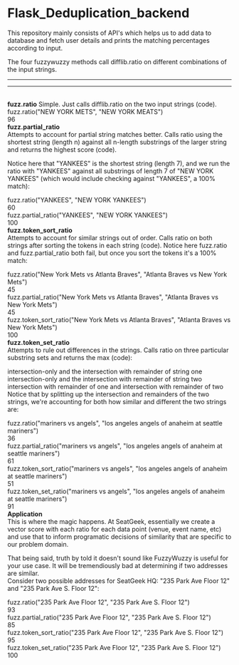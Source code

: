 # Flask_Deduplication_backend
This repository mainly consists of API's which helps us to add data to database and fetch user details and prints the matching percentages according to input.<br>

The four fuzzywuzzy methods call difflib.ratio on different combinations of the input strings.<br><hr><hr>
<br>
<b>fuzz.ratio</b>
Simple. Just calls difflib.ratio on the two input strings (code).
<br>
fuzz.ratio("NEW YORK METS", "NEW YORK MEATS")<br>
96<br>
<b>fuzz.partial_ratio</b><br>
Attempts to account for partial string matches better. Calls ratio using the shortest string (length n) against all n-length substrings of the larger string and returns the highest score (code).<br>

Notice here that "YANKEES" is the shortest string (length 7), and we run the ratio with "YANKEES" against all substrings of length 7 of "NEW YORK YANKEES" (which would include checking against "YANKEES", a 100% match):<br>

fuzz.ratio("YANKEES", "NEW YORK YANKEES")<br>
60<br>
fuzz.partial_ratio("YANKEES", "NEW YORK YANKEES")<br>
100<br>
<b>fuzz.token_sort_ratio</b><br>
Attempts to account for similar strings out of order. Calls ratio on both strings after sorting the tokens in each string (code). Notice here fuzz.ratio and fuzz.partial_ratio both fail, but once you sort the tokens it's a 100% match:<br>

fuzz.ratio("New York Mets vs Atlanta Braves", "Atlanta Braves vs New York Mets")<br>
45<br>
fuzz.partial_ratio("New York Mets vs Atlanta Braves", "Atlanta Braves vs New York Mets")<br>
45<br>
fuzz.token_sort_ratio("New York Mets vs Atlanta Braves", "Atlanta Braves vs New York Mets")<br>
100<br>
<b>fuzz.token_set_ratio</b><br>
Attempts to rule out differences in the strings. Calls ratio on three particular substring sets and returns the max (code):<br>

intersection-only and the intersection with remainder of string one<br>
intersection-only and the intersection with remainder of string two<br>
intersection with remainder of one and intersection with remainder of two<br>
Notice that by splitting up the intersection and remainders of the two strings, we're accounting for both how similar and different the two strings are:<br>

fuzz.ratio("mariners vs angels", "los angeles angels of anaheim at seattle mariners")<br>
36<br>
fuzz.partial_ratio("mariners vs angels", "los angeles angels of anaheim at seattle mariners")<br>
61<br>
fuzz.token_sort_ratio("mariners vs angels", "los angeles angels of anaheim at seattle mariners")<br>
51<br>
fuzz.token_set_ratio("mariners vs angels", "los angeles angels of anaheim at seattle mariners")<br>
91<br>
<b>Application</b><br>
This is where the magic happens. At SeatGeek, essentially we create a vector score with each ratio for each data point (venue, event name, etc) and use that to inform programatic decisions of similarity that are specific to our problem domain.<br>

That being said, truth by told it doesn't sound like FuzzyWuzzy is useful for your use case. It will be tremendiously bad at determining if two addresses are similar.<br> Consider two possible addresses for SeatGeek HQ: "235 Park Ave Floor 12" and "235 Park Ave S. Floor 12":<br>

fuzz.ratio("235 Park Ave Floor 12", "235 Park Ave S. Floor 12")<br>
93<br>
fuzz.partial_ratio("235 Park Ave Floor 12", "235 Park Ave S. Floor 12")<br>
85<br>
fuzz.token_sort_ratio("235 Park Ave Floor 12", "235 Park Ave S. Floor 12")<br>
95<br>
fuzz.token_set_ratio("235 Park Ave Floor 12", "235 Park Ave S. Floor 12")<br>
100<br>
